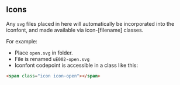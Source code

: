 ## Icons

Any `svg` files placed in here will automatically be incorporated into the
iconfont, and made available via icon-[filename] classes.

For example:

* Place `open.svg` in folder.
* File is renamed `uE002-open.svg`
* Iconfont codepoint is accessible in a class like this:

```html
<span class="icon icon-open"></span>
```


